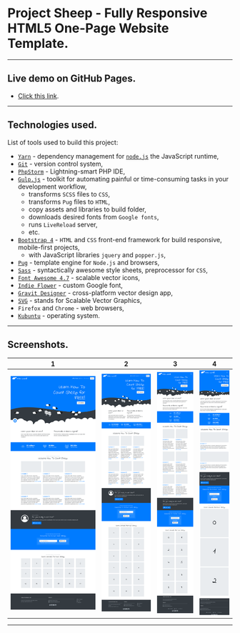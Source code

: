 # Project Sheep - Fully Responsive HTML5 One-Page Website Template.

---

## Live demo on GitHub Pages.

- [Click this link](https://beautyfastcode.github.io/sheep/). 

---

## Technologies used.

List of tools used to build this project:

- [`Yarn`](https://yarnpkg.com) - dependency management for [`node.js`](https://nodejs.org) the JavaScript runtime,
- [`Git`](https://git-scm.com/) - version control system,
- [`PhpStorm`](https://www.jetbrains.com/phpstorm/) - Lightning-smart PHP IDE,
- [`Gulp.js`](https://gulpjs.com/) - toolkit for automating painful or time-consuming tasks in your development workflow,
    - transforms `SCSS` files to `CSS`,
    - transforms `Pug` files to `HTML`,
    - copy assets and libraries to build folder,
    - downloads desired fonts from `Google fonts`,
    - runs `LiveReload` server,
    - etc.   
- [`Bootstrap 4`](https://getbootstrap.com/) - `HTML` and `CSS` front-end framework for build responsive, mobile-first projects, 
    - with JavaScript libraries `jquery` and `popper.js`,
- [`Pug`](https://pugjs.org/) - template engine for `Node.js` and browsers,
- [`Sass`](https://sass-lang.com/) - syntactically awesome style sheets, preprocessor for `CSS`, 
- [`Font Awesome 4.7`](https://fontawesome.com/v4.7.0/) - scalable vector icons,
- [`Indie Flower`](https://fonts.google.com/specimen/Indie+Flower) - custom Google font, 
- [`Gravit Designer`](https://www.designer.io/) -  cross-platform vector design app,
- [`SVG`](https://www.w3schools.com/graphics/svg_intro.asp) - stands for Scalable Vector Graphics,
- `Firefox` and `Chrome` - web browsers,
- [`Kubuntu`](https://kubuntu.org/) - operating system.

---

## Screenshots.

1 | 2 | 3 | 4
------|------|------|------
![1](screenshots/project-sheep-1.png) | ![2](screenshots/project-sheep-2.png) | ![3](screenshots/project-sheep-3.png) | ![4](screenshots/project-sheep-4.png)

---
